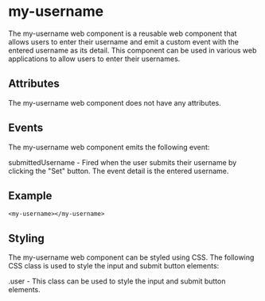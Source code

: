 # my-username
The my-username web component is a reusable web component that allows users to enter their username and emit a custom event with the entered username as its detail. This component can be used in various web applications to allow users to enter their usernames.

## Attributes
The my-username web component does not have any attributes.

## Events
The my-username web component emits the following event:

submittedUsername - Fired when the user submits their username by clicking the "Set" button. The event detail is the entered username.

## Example
```
<my-username></my-username>
```

## Styling
The my-username web component can be styled using CSS. The following CSS class is used to style the input and submit button elements:

.user - This class can be used to style the input and submit button elements.
